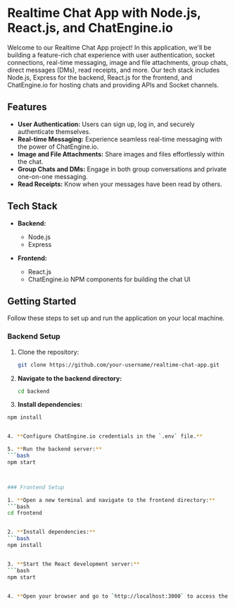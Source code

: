 # Realtime Chat App with Node.js, React.js, and ChatEngine.io

Welcome to our Realtime Chat App project! In this application, we'll be building a feature-rich chat experience with user authentication, socket connections, real-time messaging, image and file attachments, group chats, direct messages (DMs), read receipts, and more. Our tech stack includes Node.js, Express for the backend, React.js for the frontend, and ChatEngine.io for hosting chats and providing APIs and Socket channels.

## Features

- **User Authentication:** Users can sign up, log in, and securely authenticate themselves.
- **Real-time Messaging:** Experience seamless real-time messaging with the power of ChatEngine.io.
- **Image and File Attachments:** Share images and files effortlessly within the chat.
- **Group Chats and DMs:** Engage in both group conversations and private one-on-one messaging.
- **Read Receipts:** Know when your messages have been read by others.

## Tech Stack

- **Backend:**
  - Node.js
  - Express

- **Frontend:**
  - React.js
  - ChatEngine.io NPM components for building the chat UI

## Getting Started

Follow these steps to set up and run the application on your local machine.

### Backend Setup

1. Clone the repository:

   ```bash
   git clone https://github.com/your-username/realtime-chat-app.git


2. **Navigate to the backend directory:**
   ```bash
   cd backend


3. **Install dependencies:**
  ```bash
  npm install


4. **Configure ChatEngine.io credentials in the `.env` file.**

5. **Run the backend server:**
  ```bash
  npm start



### Frontend Setup

1. **Open a new terminal and navigate to the frontend directory:**
  ```bash
  cd frontend


2. **Install dependencies:**
```bash
  npm install


3. **Start the React development server:**
  ```bash
  npm start


4. **Open your browser and go to `http://localhost:3000` to access the application.**

